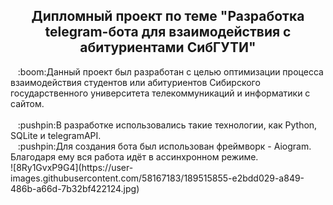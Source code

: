 <h2 align = 'center'>Дипломный проект по теме "Разработка telegram-бота для взаимодействия с абитуриентами СибГУТИ"</h1>
<div> 
&nbsp&nbsp&nbsp:boom:Данный проект был разработан с целью оптимизации процесса взаимодействия студентов или абитуриентов Сибирского государственного университета телекоммуникаций и информатики с сайтом. 
</div>
<br>
<div>
&nbsp&nbsp&nbsp:pushpin:В разработке использовались такие технологии, как Python, SQLite и telegramAPI. 
<br>
&nbsp&nbsp&nbsp:pushpin:Для создания бота был использован фреймворк - Aiogram. Благодаря ему вся работа идёт в ассинхронном режиме.
</div>
![8Ry1GvxP9G4](https://user-images.githubusercontent.com/58167183/189515855-e2bdd029-a849-486b-a66d-7b32bf422124.jpg)
